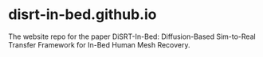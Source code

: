 # disrt-in-bed.github.io
The website repo for the paper DiSRT-In-Bed: Diffusion-Based Sim-to-Real Transfer Framework for In-Bed Human Mesh Recovery.